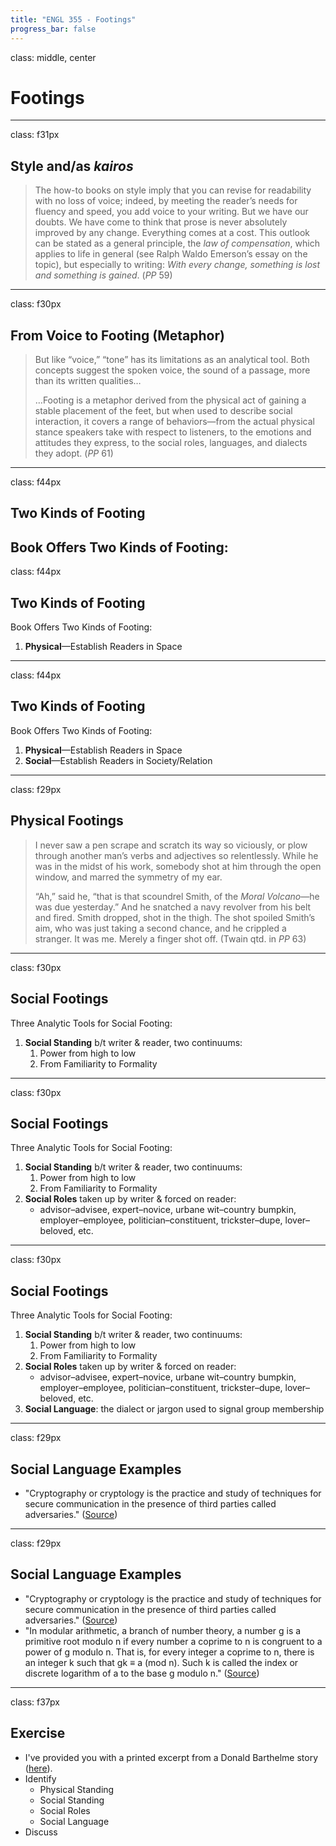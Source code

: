```yaml
---
title: "ENGL 355 - Footings"
progress_bar: false
---
```

class: middle, center

# Footings
---
class: f31px
## Style and/as *kairos*

> The how-to books on style imply that you can revise for readability with no loss of voice; indeed, by meeting the reader’s needs for fluency and speed, you add voice to your writing. But we have our doubts. We have come to think that prose is never absolutely improved by any change. Everything comes at a cost. This outlook can be stated as a general principle, the *law of compensation*, which applies to life in general (see Ralph Waldo Emerson’s essay on the topic), but especially to writing: *With every change, something is lost and something is gained*. (*PP* 59)
---
class: f30px
## From Voice to Footing (Metaphor)
>But like “voice,” “tone” has its limitations as an analytical tool. Both concepts suggest the spoken voice, the sound of a passage, more than its written qualities…
>
>…Footing is a metaphor derived from the physical act of gaining a stable placement of the feet, but when used to describe social interaction, it covers a range of behaviors—from the actual physical stance speakers take with respect to listeners, to the emotions and attitudes they express, to the social roles, languages, and dialects they adopt. (*PP* 61)
---
class: f44px
## Two Kinds of Footing

Book Offers Two Kinds of Footing:
---
class: f44px
## Two Kinds of Footing

Book Offers Two Kinds of Footing:

1. **Physical**—Establish Readers in Space
---
class: f44px
## Two Kinds of Footing

Book Offers Two Kinds of Footing:

1. **Physical**—Establish Readers in Space
1. **Social**—Establish Readers in Society/Relation
---
class: f29px
## Physical Footings

> I never saw a pen scrape and scratch its way so viciously, or plow through another man’s verbs and adjectives so relentlessly. While he was in the midst of his work, somebody shot at him through the open window, and marred the symmetry of my ear.
>
> “Ah,” said he, “that is that scoundrel Smith, of the *Moral Volcano*—he was due yesterday.” And he snatched a navy revolver from his belt and fired. Smith dropped, shot in the thigh. The shot spoiled Smith’s aim, who was just taking a second chance, and he crippled a stranger. It was me. Merely a finger shot off. (Twain qtd. in *PP* 63)
---
class: f30px
## Social Footings

Three Analytic Tools for Social Footing:

1. **Social Standing** b/t writer & reader, two continuums:
	1. Power from high to low
	1. From Familiarity to Formality
---
class: f30px
## Social Footings

Three Analytic Tools for Social Footing:

1. **Social Standing** b/t writer & reader, two continuums:
	1. Power from high to low
	1. From Familiarity to Formality
1. **Social Roles** taken up by writer & forced on reader:
	* advisor–advisee, expert–novice, urbane wit–country bumpkin, employer–employee, politician–constituent, trickster–dupe, lover–beloved, etc.
---
class: f30px
## Social Footings

Three Analytic Tools for Social Footing:

1. **Social Standing** b/t writer & reader, two continuums:
	1. Power from high to low
	1. From Familiarity to Formality
1. **Social Roles** taken up by writer & forced on reader:
	* advisor–advisee, expert–novice, urbane wit–country bumpkin, employer–employee, politician–constituent, trickster–dupe, lover–beloved, etc.
1. **Social Language**: the dialect or jargon used to signal group membership
---
class: f29px
## Social Language Examples

* "Cryptography or cryptology is the practice and study of techniques for secure communication in the presence of third parties called adversaries." ([Source](https://en.wikipedia.org/wiki/Cryptography))
---
class: f29px
## Social Language Examples

* "Cryptography or cryptology is the practice and study of techniques for secure communication in the presence of third parties called adversaries." ([Source](https://en.wikipedia.org/wiki/Cryptography))
* "In modular arithmetic, a branch of number theory, a number g is a primitive root modulo n if every number a coprime to n is congruent to a power of g modulo n. That is, for every integer a coprime to n, there is an integer k such that gk ≡ a (mod n). Such k is called the index or discrete logarithm of a to the base g modulo n." ([Source](https://en.wikipedia.org/wiki/Primitive_root_modulo_n))
---
class: f37px
## Exercise

* I've provided you with a printed excerpt from a Donald Barthelme story ([here](http://andrew.pilsch.com/courses/engl355spr2017/examples/footings/barthelme.pdf)).
* Identify
	* Physical Standing
	* Social Standing
	* Social Roles
	* Social Language
* Discuss

